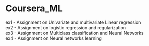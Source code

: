 # Coursera_ML
ex1 - Assignment on Univariate and multivariate Linear regression  
ex2 - Assignment on logistic regression and regularization  
ex3 - Assignment on Multiclass classification and Neural Networks  
ex4 - Assignment on Neural networks learning
